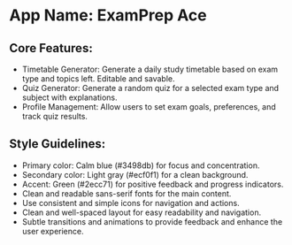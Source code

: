 # **App Name**: ExamPrep Ace

## Core Features:

- Timetable Generator: Generate a daily study timetable based on exam type and topics left. Editable and savable.
- Quiz Generator: Generate a random quiz for a selected exam type and subject with explanations.
- Profile Management: Allow users to set exam goals, preferences, and track quiz results.

## Style Guidelines:

- Primary color: Calm blue (#3498db) for focus and concentration.
- Secondary color: Light gray (#ecf0f1) for a clean background.
- Accent: Green (#2ecc71) for positive feedback and progress indicators.
- Clean and readable sans-serif fonts for the main content.
- Use consistent and simple icons for navigation and actions.
- Clean and well-spaced layout for easy readability and navigation.
- Subtle transitions and animations to provide feedback and enhance the user experience.